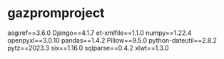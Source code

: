 # gazpromproject
asgiref==3.6.0
Django==4.1.7
et-xmlfile==1.1.0
numpy==1.22.4
openpyxl==3.0.10
pandas==1.4.2
Pillow==9.5.0
python-dateutil==2.8.2
pytz==2023.3
six==1.16.0
sqlparse==0.4.2
xlwt==1.3.0
